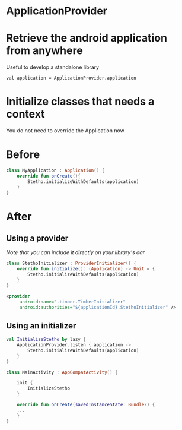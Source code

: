 # ApplicationProvider

# Retrieve the android application from anywhere
Useful to develop a standalone library

```
val application = ApplicationProvider.application
```

# Initialize classes that needs a context

You do not need to override the Application now

# Before

```kotlin
class MyApplication : Application() {
    override fun onCreate(){
        Stetho.initializeWithDefaults(application)
    }
}
```

# After

## Using a provider

*Note that you can include it directly on your library's aar*

```kotlin
class StethoInitializer : ProviderInitializer() {
    override fun initialize(): (Application) -> Unit = {
        Stetho.initializeWithDefaults(application)
    }
}
```

```xml
<provider
     android:name=".timber.TimberInitializer"
     android:authorities="${applicationId}.StethoInitializer" />
```

## Using an initializer

```kotlin
val InitializeStetho by lazy {
    ApplicationProvider.listen { application ->
        Stetho.initializeWithDefaults(application)
    }
}

class MainActivity : AppCompatActivity() {

    init {
        InitializeStetho
    }

    override fun onCreate(savedInstanceState: Bundle?) {
    ...
    }
}
```
